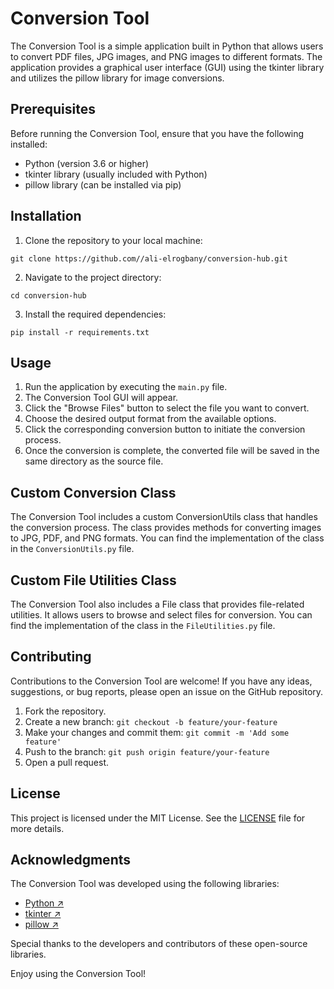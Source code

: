 # Conversion Tool

The Conversion Tool is a simple application built in Python that allows users to convert PDF files, JPG images, and PNG images to different formats. The application provides a graphical user interface (GUI) using the tkinter library and utilizes the pillow library for image conversions.

## Prerequisites

Before running the Conversion Tool, ensure that you have the following installed:

- Python (version 3.6 or higher)
- tkinter library (usually included with Python)
- pillow library (can be installed via pip)

## Installation

1. Clone the repository to your local machine:

```shell
git clone https://github.com//ali-elrogbany/conversion-hub.git
```

2. Navigate to the project directory:

```shell
cd conversion-hub
```

3. Install the required dependencies:

```shell
pip install -r requirements.txt
```

## Usage

1. Run the application by executing the `main.py` file.
2. The Conversion Tool GUI will appear.
3. Click the "Browse Files" button to select the file you want to convert.
4. Choose the desired output format from the available options.
5. Click the corresponding conversion button to initiate the conversion process.
6. Once the conversion is complete, the converted file will be saved in the same directory as the source file. 

## Custom Conversion Class

The Conversion Tool includes a custom ConversionUtils class that handles the conversion process. The class provides methods for converting images to JPG, PDF, and PNG formats. You can find the implementation of the class in the `ConversionUtils.py` file.

## Custom File Utilities Class

The Conversion Tool also includes a File class that provides file-related utilities. It allows users to browse and select files for conversion. You can find the implementation of the class in the `FileUtilities.py` file.

## Contributing

Contributions to the Conversion Tool are welcome! If you have any ideas, suggestions, or bug reports, please open an issue on the GitHub repository.

1. Fork the repository.
2. Create a new branch: `git checkout -b feature/your-feature`
3. Make your changes and commit them: `git commit -m 'Add some feature'`
4. Push to the branch: `git push origin feature/your-feature`
5. Open a pull request.

## License

This project is licensed under the MIT License. See the [LICENSE](LICENSE) file for more details.

## Acknowledgments

The Conversion Tool was developed using the following libraries:

- [Python ↗](https://www.python.org/)
- [tkinter ↗](https://docs.python.org/3/library/tkinter.html)
- [pillow ↗](https://pillow.readthedocs.io/)

Special thanks to the developers and contributors of these open-source libraries.

Enjoy using the Conversion Tool!
